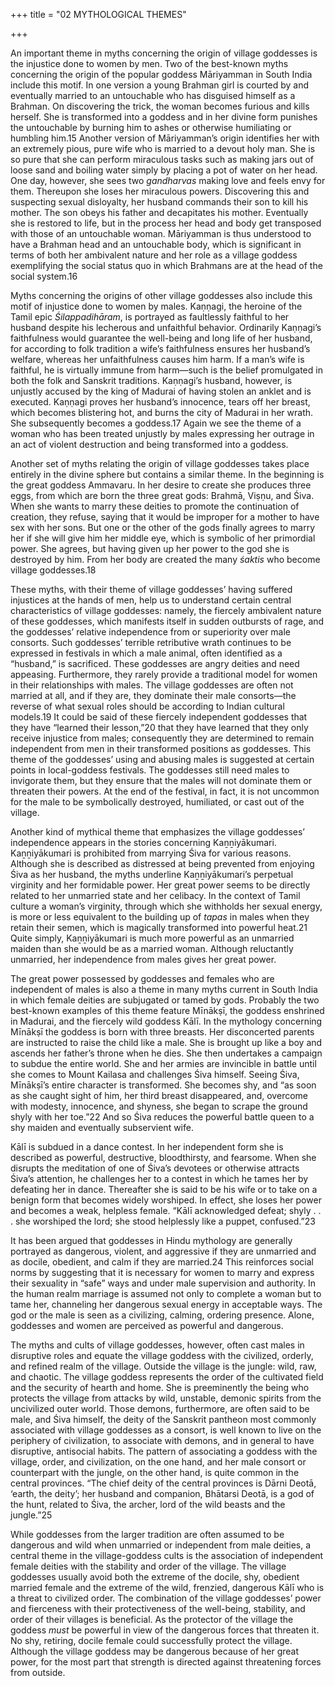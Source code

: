 +++
title = "02 MYTHOLOGICAL THEMES"

+++

An important theme in myths concerning the origin of village goddesses is the injustice done to women by men. Two of the best-known myths concerning the origin of the popular goddess Māriyamman in South India include this motif. In one version a young Brahman girl is courted by and eventually married to an untouchable who has disguised himself as a Brahman. On discovering the trick, the woman becomes furious and kills herself. She is transformed into a goddess and in her divine form punishes the untouchable by burning him to ashes or otherwise humiliating or humbling him.15 Another version of Māriyamman’s origin identifies her with an extremely pious, pure wife who is married to a devout holy man. She is so pure that she can perform miraculous tasks such as making jars out of loose sand and boiling water simply by placing a pot of water on her head. One day, however, she sees two *gandharvas* making love and feels envy for them. Thereupon she loses her miraculous powers. Discovering this and suspecting sexual disloyalty, her husband commands their son to kill his mother. The son obeys his father and decapitates his mother. Eventually she is restored to life, but in the process her head and body get transposed with those of an untouchable woman. Māriyamman is thus understood to have a Brahman head and an untouchable body, which is significant in terms of both her ambivalent nature and her role as a village goddess exemplifying the social status quo in which Brahmans are at the head of the social system.16

Myths concerning the origins of other village goddesses also include this motif of injustice done to women by males. Kaṇṇagi, the heroine of the Tamil epic *Śilappadihāram*, is portrayed as faultlessly faithful to her husband despite his lecherous and unfaithful behavior. Ordinarily Kaṇṇagi’s faithfulness would guarantee the well-being and long life of her husband, for according to folk tradition a wife’s faithfulness ensures her husband’s welfare, whereas her unfaithfulness causes him harm. If a man’s wife is faithful, he is virtually immune from harm—such is the belief promulgated in both the folk and Sanskrit traditions. Kaṇṇagi’s husband, however, is unjustly accused by the king of Madurai of having stolen an anklet and is executed. Kaṇṇagi proves her husband’s innocence, tears off her breast, which becomes blistering hot, and burns the city of Madurai in her wrath. She subsequently becomes a goddess.17 Again we see the theme of a woman who has been treated unjustly by males expressing her outrage in an act of violent destruction and being transformed into a goddess.

Another set of myths relating the origin of village goddesses takes place entirely in the divine sphere but contains a similar theme. In the beginning is the great goddess Ammavaru. In her desire to create she produces three eggs, from which are born the three great gods: Brahmā, Viṣṇu, and Śiva. When she wants to marry these deities to promote the continuation of creation, they refuse, saying that it would be improper for a mother to have sex with her sons. But one or the other of the gods finally agrees to marry her if she will give him her middle eye, which is symbolic of her primordial power. She agrees, but having given up her power to the god she is destroyed by him. From her body are created the many *śaktis* who become village goddesses.18

These myths, with their theme of village goddesses’ having suffered injustices at the hands of men, help us to understand certain central characteristics of village goddesses: namely, the fiercely ambivalent nature of these goddesses, which manifests itself in sudden outbursts of rage, and the goddesses’ relative independence from or superiority over male consorts. Such goddesses’ terrible retributive wrath continues to be expressed in festivals in which a male animal, often identified as a “husband,” is sacrificed. These goddesses are angry deities and need appeasing. Furthermore, they rarely provide a traditional model for women in their relationships with males. The village goddesses are often not married at all, and if they are, they dominate their male consorts—the reverse of what sexual roles should be according to Indian cultural models.19 It could be said of these fiercely independent goddesses that they have “learned their lesson,”20 that they have learned that they only receive injustice from males; consequently they are determined to remain independent from men in their transformed positions as goddesses. This theme of the goddesses’ using and abusing males is suggested at certain points in local-goddess festivals. The goddesses still need males to invigorate them, but they ensure that the males will not dominate them or threaten their powers. At the end of the festival, in fact, it is not uncommon for the male to be symbolically destroyed, humiliated, or cast out of the village.

Another kind of mythical theme that emphasizes the village goddesses’ independence appears in the stories concerning Kaṉṉiyākumari. Kaṉṉiyākumari is prohibited from marrying Śiva for various reasons. Although she is described as distressed at being prevented from enjoying Śiva as her husband, the myths underline Kaṉṉiyākumari’s perpetual virginity and her formidable power. Her great power seems to be directly related to her unmarried state and her celibacy. In the context of Tamil culture a woman’s virginity, through which she withholds her sexual energy, is more or less equivalent to the building up of *tapas* in males when they retain their semen, which is magically transformed into powerful heat.21 Quite simply, Kaṉṉiyākumari is much more powerful as an unmarried maiden than she would be as a married woman. Although reluctantly unmarried, her independence from males gives her great power.

The great power possessed by goddesses and females who are independent of males is also a theme in many myths current in South India in which female deities are subjugated or tamed by gods. Probably the two best-known examples of this theme feature Mīnākṣī, the goddess enshrined in Madurai, and the fiercely wild goddess Kālī. In the mythology concerning Mīnākṣī the goddess is born with three breasts. Her disconcerted parents are instructed to raise the child like a male. She is brought up like a boy and ascends her father’s throne when he dies. She then undertakes a campaign to subdue the entire world. She and her armies are invincible in battle until she comes to Mount Kailasa and challenges Śiva himself. Seeing Śiva, Mīnākṣī’s entire character is transformed. She becomes shy, and “as soon as she caught sight of him, her third breast disappeared, and, overcome with modesty, innocence, and shyness, she began to scrape the ground shyly with her toe.”22 And so Śiva reduces the powerful battle queen to a shy maiden and eventually subservient wife.

Kālī is subdued in a dance contest. In her independent form she is described as powerful, destructive, bloodthirsty, and fearsome. When she disrupts the meditation of one of Śiva’s devotees or otherwise attracts Śiva’s attention, he challenges her to a contest in which he tames her by defeating her in dance. Thereafter she is said to be his wife or to take on a benign form that becomes widely worshiped. In effect, she loses her power and becomes a weak, helpless female. “Kālī acknowledged defeat; shyly . . . she worshiped the lord; she stood helplessly like a puppet, confused.”23

It has been argued that goddesses in Hindu mythology are generally portrayed as dangerous, violent, and aggressive if they are unmarried and as docile, obedient, and calm if they are married.24 This reinforces social norms by suggesting that it is necessary for women to marry and express their sexuality in “safe” ways and under male supervision and authority. In the human realm marriage is assumed not only to complete a woman but to tame her, channeling her dangerous sexual energy in acceptable ways. The god or the male is seen as a civilizing, calming, ordering presence. Alone, goddesses and women are perceived as powerful and dangerous.

The myths and cults of village goddesses, however, often cast males in disruptive roles and equate the village goddess with the civilized, orderly, and refined realm of the village. Outside the village is the jungle: wild, raw, and chaotic. The village goddess represents the order of the cultivated field and the security of hearth and home. She is preeminently the being who protects the village from attacks by wild, unstable, demonic spirits from the uncivilized outer world. Those demons, furthermore, are often said to be male, and Śiva himself, the deity of the Sanskrit pantheon most commonly associated with village goddesses as a consort, is well known to live on the periphery of civilization, to associate with demons, and in general to have disruptive, antisocial habits. The pattern of associating a goddess with the village, order, and civilization, on the one hand, and her male consort or counterpart with the jungle, on the other hand, is quite common in the central provinces. “The chief deity of the central provinces is Dārni Deotā, ‘earth, the deity’; her husband and companion, Bhātarsi Deotā, is a god of the hunt, related to Śiva, the archer, lord of the wild beasts and the jungle.”25

While goddesses from the larger tradition are often assumed to be dangerous and wild when unmarried or independent from male deities, a central theme in the village-goddess cults is the association of independent female deities with the stability and order of the village. The village goddesses usually avoid both the extreme of the docile, shy, obedient married female and the extreme of the wild, frenzied, dangerous Kālī who is a threat to civilized order. The combination of the village goddesses’ power and fierceness with their protectiveness of the well-being, stability, and order of their villages is beneficial. As the protector of the village the goddess *must* be powerful in view of the dangerous forces that threaten it. No shy, retiring, docile female could successfully protect the village. Although the village goddess may be dangerous because of her great power, for the most part that strength is directed against threatening forces from outside.
